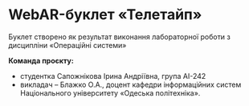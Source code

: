 # WebAR-буклет «Телетайп»
Буклет створено як результат виконання лабораторної роботи з дисципліни «Операційні системи»

**Команда проєкту:**
- студентка Сапожнікова Ірина Андріївна, група АІ-242
- викладач – Блажко О.А., доцент кафедри інформаційних систем Національного університету «Одеська політехніка».
